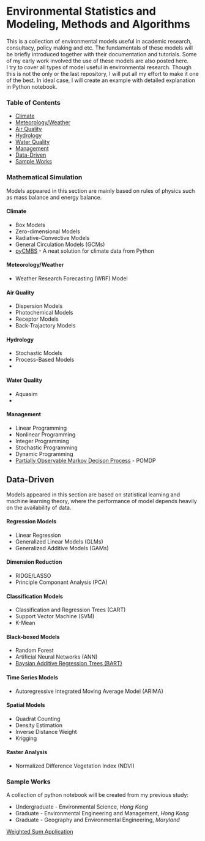 # Environmental Statistics and Modeling, Methods and Algorithms
This is a collection of environmental models useful in academic research, consultacy, policy making and etc. The fundamentals of these models will be briefly introduced together with their documentation and tutorials. Some of my early work involved the use of these models are also posted here.  
I try to cover all types of model useful in environmental research. Though this is not the only or the last repository, I will put all my effort to make it one of the best. In ideal case, I will create an example with detailed explanation in Python notebook. 

### Table of Contents
* [Climate](#climate)
* [Meteorology/Weather](#meteorology-weather)
* [Air Quality](#air-quality)
* [Hydrology](#hydrology)
* [Water Quality](#water-quality)
* [Management](#energy)
* [Data-Driven](#data-driven)
* [Sample Works](#sample-works)

### Mathematical Simulation
Models appeared in this section are mainly based on rules of physics such as mass balance and energy balance. 
#### Climate
* Box Models
* Zero-dimensional Models
* Radiative-Convective Models
* General Circulation Models (GCMs)
* [pyCMBS](https://github.com/pygeo/pycmbs) - A neat solution for climate data from Python

#### Meteorology/Weather
* Weather Research Forecasting (WRF) Model

#### Air Quality  
* Dispersion Models
* Photochemical Models
* Receptor Models
* Back-Trajactory Models

#### Hydrology
* Stochastic Models
* Process-Based Models
* 

#### Water Quality
* Aquasim
* 

#### Management
* Linear Programming
* Nonlinear Programming
* Integer Programming
* Stochastic Programming
* Dynamic Programming
* [Partially Observable Markov Decison Process](http://www.pomdp.org/tutorial/) - POMDP 


## Data-Driven
Models appeared in this section are based on statistical learning and machine learning theory, where the performance of model depends heavily on the availability of data. 

#### Regression Models
* Linear Regression
* Generalized Linear Models (GLMs) 
* Generalized Additive Models (GAMs)

#### Dimension Reduction
* RIDGE/LASSO
* Principle Componant Analysis (PCA)

#### Classification Models
* Classification and Regression Trees (CART)
* Support Vector Machine (SVM) 
* K-Mean

#### Black-boxed Models
* Random Forest
* Artificial Neural Networks (ANN)
* [Baysian Additive Regression Trees (BART)](http://www-stat.wharton.upenn.edu/~edgeorge/Research_papers/BART%20June%2008.pdf)

#### Time Series Models
* Autoregressive Integrated Moving Average Model (ARIMA)

#### Spatial Models
* Quadrat Counting
* Density Estimation
* Inverse Distance Weight 
* Krigging

#### Raster Analysis 
* Normalized Difference Vegetation Index (NDVI)

### Sample Works
A collection of python notebook will be created from my previous study:
* Undergraduate - Environmental Science, _Hong Kong_
* Graduate - Environmental Engineering and Management, _Hong Kong_
* Graduate - Geography and Environmental Engineering, _Maryland_

[Weighted Sum Application](http://nbviewer.ipython.org/github/kairusann/envstat/blob/master/notebook/primer.ipynb)
